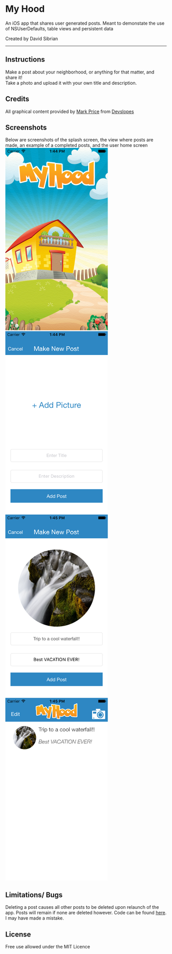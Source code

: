 # My Hood
An iOS app that shares user generated posts. Meant to demonstate the use of NSUserDefaults, table views and persistent data

Created by David Sibrian
- - - -
## Instructions
Make a post about your neighborhood, or anything for that matter, and share it! <br>
Take a photo and upload it with your own title and description. 

## Credits
All graphical content provided by [Mark Price](https://www.udemy.com/user/mark-price-2/) from [Devslopes](http://devslopes.com) 

## Screenshots
Below are screenshots of the splash screen, the view where posts are made, an example of a completed posts, and the user home screen <br>
![alt tag](https://github.com/David-Sibrian08/MyHood/blob/master/Screenshots/splashScreen.png?raw=true)
![alt tag](https://github.com/David-Sibrian08/MyHood/blob/master/Screenshots/makePostVC.png?raw=true)
![alt tag](https://github.com/David-Sibrian08/MyHood/blob/master/Screenshots/makePostVC2.png?raw=true)
![alt tag](https://github.com/David-Sibrian08/MyHood/blob/master/Screenshots/homeVC.png?raw=true)

## Limitations/ Bugs
Deleting a post causes all other posts to be deleted upon relaunch of the app. Posts will remain if none are deleted however. 
Code can be found [here](https://github.com/David-Sibrian08/MyHood/blob/2a9b3aa4ac25735ee69fc14b9e7fe3b6dadff07a/MyHood/DataService.swift#L47-L65). I may have made a mistake.

## License
Free use allowed under the MIT Licence
